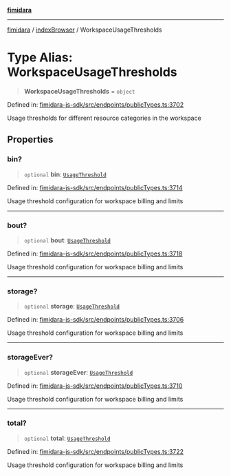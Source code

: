 [**fimidara**](../../README.md)

***

[fimidara](../../modules.md) / [indexBrowser](../README.md) / WorkspaceUsageThresholds

# Type Alias: WorkspaceUsageThresholds

> **WorkspaceUsageThresholds** = `object`

Defined in: [fimidara-js-sdk/src/endpoints/publicTypes.ts:3702](https://github.com/softkave/fimidara/blob/feac071900ab8644442d355e5cb5db9df2f34600/fimidara-js-sdk/src/endpoints/publicTypes.ts#L3702)

Usage thresholds for different resource categories in the workspace

## Properties

### bin?

> `optional` **bin**: [`UsageThreshold`](UsageThreshold.md)

Defined in: [fimidara-js-sdk/src/endpoints/publicTypes.ts:3714](https://github.com/softkave/fimidara/blob/feac071900ab8644442d355e5cb5db9df2f34600/fimidara-js-sdk/src/endpoints/publicTypes.ts#L3714)

Usage threshold configuration for workspace billing and limits

***

### bout?

> `optional` **bout**: [`UsageThreshold`](UsageThreshold.md)

Defined in: [fimidara-js-sdk/src/endpoints/publicTypes.ts:3718](https://github.com/softkave/fimidara/blob/feac071900ab8644442d355e5cb5db9df2f34600/fimidara-js-sdk/src/endpoints/publicTypes.ts#L3718)

Usage threshold configuration for workspace billing and limits

***

### storage?

> `optional` **storage**: [`UsageThreshold`](UsageThreshold.md)

Defined in: [fimidara-js-sdk/src/endpoints/publicTypes.ts:3706](https://github.com/softkave/fimidara/blob/feac071900ab8644442d355e5cb5db9df2f34600/fimidara-js-sdk/src/endpoints/publicTypes.ts#L3706)

Usage threshold configuration for workspace billing and limits

***

### storageEver?

> `optional` **storageEver**: [`UsageThreshold`](UsageThreshold.md)

Defined in: [fimidara-js-sdk/src/endpoints/publicTypes.ts:3710](https://github.com/softkave/fimidara/blob/feac071900ab8644442d355e5cb5db9df2f34600/fimidara-js-sdk/src/endpoints/publicTypes.ts#L3710)

Usage threshold configuration for workspace billing and limits

***

### total?

> `optional` **total**: [`UsageThreshold`](UsageThreshold.md)

Defined in: [fimidara-js-sdk/src/endpoints/publicTypes.ts:3722](https://github.com/softkave/fimidara/blob/feac071900ab8644442d355e5cb5db9df2f34600/fimidara-js-sdk/src/endpoints/publicTypes.ts#L3722)

Usage threshold configuration for workspace billing and limits

